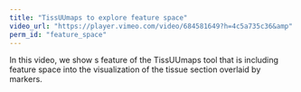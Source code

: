 ```yaml
---
title: "TissUUmaps to explore feature space"
video_url: "https://player.vimeo.com/video/684581649?h=4c5a735c36&amp"
perm_id: "feature_space"
---
```



In this video, we show s feature of the TissUUmaps tool that is including feature space into the visualization of the tissue section overlaid by markers.
